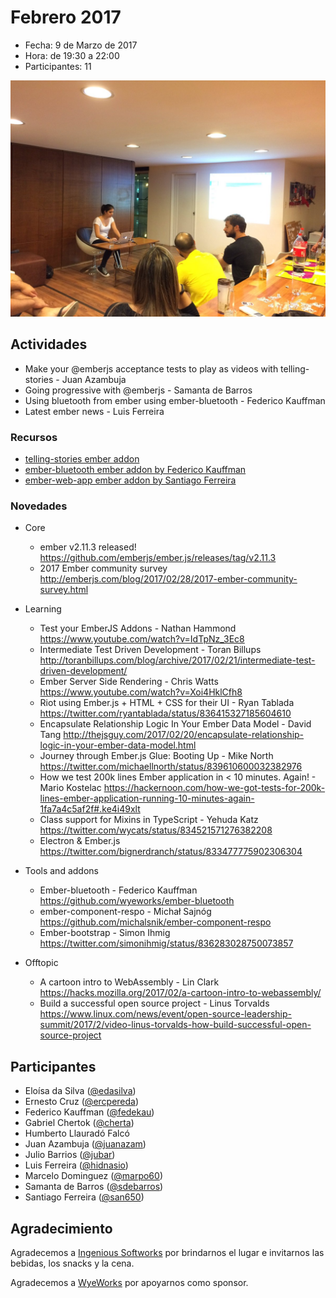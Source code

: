 # Febrero 2017

* Fecha: 9 de Marzo de 2017
* Hora: de 19:30 a 22:00
* Participantes: 11

![photo](./photo.jpg)

## Actividades

* Make your @emberjs acceptance tests to play as videos with telling-stories - Juan Azambuja 
* Going progressive with @emberjs - Samanta de Barros
* Using bluetooth from ember using ember-bluetooth - Federico Kauffman
* Latest ember news - Luis Ferreira

### Recursos

* [telling-stories ember addon](https://github.com/mvdwg/telling-stories)
* [ember-bluetooth ember addon by Federico Kauffman](https://github.com/wyeworks/ember-bluetooth)
* [ember-web-app ember addon by Santiago Ferreira](https://github.com/san650/ember-web-app)

### Novedades

* Core
  * ember v2.11.3 released!
    https://github.com/emberjs/ember.js/releases/tag/v2.11.3
  * 2017 Ember community survey
    http://emberjs.com/blog/2017/02/28/2017-ember-community-survey.html

* Learning
  * Test your EmberJS Addons - Nathan Hammond
    https://www.youtube.com/watch?v=IdTpNz_3Ec8
  * Intermediate Test Driven Development - Toran Billups
    http://toranbillups.com/blog/archive/2017/02/21/intermediate-test-driven-development/
  * Ember Server Side Rendering - Chris Watts
    https://www.youtube.com/watch?v=Xoi4HklCfh8
  * Riot using Ember.js + HTML + CSS for their UI - Ryan Tablada
    https://twitter.com/ryantablada/status/836415327185604610
  * Encapsulate Relationship Logic In Your Ember Data Model - David Tang
    http://thejsguy.com/2017/02/20/encapsulate-relationship-logic-in-your-ember-data-model.html
  * Journey through Ember.js Glue: Booting Up - Mike North
    https://twitter.com/michaellnorth/status/839610600032382976
  * How we test 200k lines Ember application in < 10 minutes. Again! - Mario Kostelac
    https://hackernoon.com/how-we-got-tests-for-200k-lines-ember-application-running-10-minutes-again-1fa7a4c5af2f#.ke4i49xlt
  * Class support for Mixins in TypeScript - Yehuda Katz
    https://twitter.com/wycats/status/834521571276382208
  * Electron & Ember.js
    https://twitter.com/bignerdranch/status/833477775902306304

* Tools and addons
  * Ember-bluetooth - Federico Kauffman
    https://github.com/wyeworks/ember-bluetooth
  * ember-component-respo - Michał Sajnóg
    https://github.com/michalsnik/ember-component-respo
  * Ember-bootstrap - Simon Ihmig
    https://twitter.com/simonihmig/status/836283028750073857

* Offtopic
  * A cartoon intro to WebAssembly - Lin Clark
    https://hacks.mozilla.org/2017/02/a-cartoon-intro-to-webassembly/
  * Build a successful open source project - Linus Torvalds
    https://www.linux.com/news/event/open-source-leadership-summit/2017/2/video-linus-torvalds-how-build-successful-open-source-project

## Participantes

* Eloísa da Silva ([@edasilva](https://github.com/edasilva))
* Ernesto Cruz ([@ercpereda](https://github.com/ercpereda))
* Federico Kauffman ([@fedekau](https://github.com/fedekau))
* Gabriel Chertok ([@cherta](https://github.com/cherta))
* Humberto Llauradó Falcó
* Juan Azambuja ([@juanazam](https://github.com/juanazam))
* Julio Barrios ([@jubar](https://github.com/jubar))
* Luis Ferreira ([@hidnasio](https://github.com/hidnasio))
* Marcelo Dominguez ([@marpo60](https://github.com/marpo60))
* Samanta de Barros ([@sdebarros](https://github.com/sdebarros))
* Santiago Ferreira ([@san650](https://github.com/san650))

## Agradecimiento

Agradecemos a [Ingenious Softworks](http://www.ingsw.com/) por brindarnos el lugar e
invitarnos las bebidas, los snacks y la cena.

Agradecemos a [WyeWorks](https://wyeworks.com/) por apoyarnos como sponsor.
